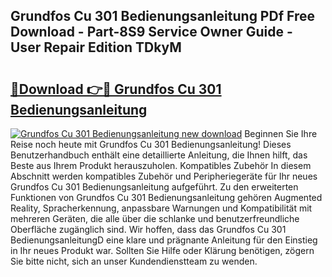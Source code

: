 ## Grundfos Cu 301 Bedienungsanleitung PDf Free Download - Part-8S9 Service Owner Guide - User Repair Edition TDkyM

# <h2><a href="http://df0h1f.blite.top/?on=Grundfos+Cu+301+Bedienungsanleitung">🔗Download 👉🔴 Grundfos Cu 301 Bedienungsanleitung</a></h2>

[![Grundfos Cu 301 Bedienungsanleitung new download](https://i.imgur.com/lujVjoI.png)](http://df0h1f.blite.top/?on=Grundfos+Cu+301+Bedienungsanleitung)
Beginnen Sie Ihre Reise noch heute mit Grundfos Cu 301 Bedienungsanleitung! Dieses Benutzerhandbuch enthält eine detaillierte Anleitung, die Ihnen hilft, das Beste aus Ihrem Produkt herauszuholen. Kompatibles Zubehör In diesem Abschnitt werden kompatibles Zubehör und Peripheriegeräte für Ihr neues Grundfos Cu 301 Bedienungsanleitung aufgeführt. Zu den erweiterten Funktionen von Grundfos Cu 301 Bedienungsanleitung gehören Augmented Reality, Spracherkennung, anpassbare Warnungen und Kompatibilität mit mehreren Geräten, die alle über die schlanke und benutzerfreundliche Oberfläche zugänglich sind. Wir hoffen, dass das Grundfos Cu 301 BedienungsanleitungD eine klare und prägnante Anleitung für den Einstieg in Ihr neues Produkt war. Sollten Sie Hilfe oder Klärung benötigen, zögern Sie bitte nicht, sich an unser Kundendienstteam zu wenden.
